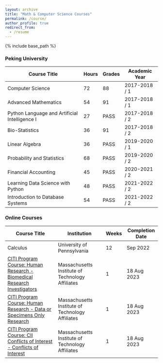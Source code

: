 ```yaml
---
layout: archive
title: "Math & Computer Science Courses"
permalink: /course/
author_profile: true
redirect_from:
  - /resume
---
```


{% include base_path %}


### Peking University

| Course Title | Hours | Grades | Academic Year |
| -------------- | --- | --- | -------------- |
| Computer Science | 72 | 88 | 2017-2018 / 1 |
| Advanced Mathematics | 54 | 91 | 2017-2018 / 1 |
| Python Language and Artificial Intelligence I | 27 | PASS | 2017-2018 / 2 |
| Bio-Statistics | 36 | 91 | 2017-2018 / 2 |
| Linear Algebra | 36 | PASS | 2019-2020 / 1 |
| Probability and Statistics | 68 | PASS | 2019-2020 / 2 |
| Financial Accounting | 45 | PASS | 2020-2021 / 2 |
| Learning Data Science with Python | 48 | PASS | 2021-2022 / 2 |
| Introduction to Database Systems | 54 | PASS | 2021-2022 / 2 |

### Online Courses

| Course Title | Institution | Weeks | Completion Date |
| -------------- | --- | --- | ----------- |
| Calculus | University of Pennsylvania | 12 | Sep 2022 |
| [CITI Program Course: Human Research - Biomedical Research Investigators](http://yanweijin.github.io/files/CITIbio.pdf) | Massachusetts Institute of Technology Affiliates | 1 | 18 Aug 2023 |
| [CITI Program Course: Human Research - Data or Specimens Only Research](http://yanweijin.github.io/files/CITIdata.pdf) | Massachusetts Institute of Technology Affiliates | 1 | 18 Aug 2023 |
| [CITI Program Course: CII Conflicts of Interest - Conflicts of Interest](https://yanweijin.github.io/files/CITIcon.pdf) | Massachusetts Institute of Technology Affiliates | 1 | 18 Aug 2023 |
